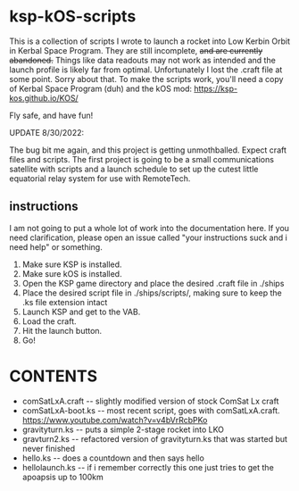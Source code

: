 # ksp-kOS-scripts

This is a collection of scripts I wrote to launch a rocket into Low Kerbin Orbit in Kerbal Space Program. They are still incomplete, ~~and are currently abandoned.~~ Things like data readouts may not work as intended and the launch profile is likely far from optimal. Unfortunately I lost the .craft file at some point. Sorry about that. To make the scripts work, you'll need a copy of Kerbal Space Program (duh) and the kOS mod: https://ksp-kos.github.io/KOS/

Fly safe, and have fun!

UPDATE 8/30/2022:

The bug bit me again, and this project is getting unmothballed. Expect craft files and scripts. The first project is going to be a small communications satellite with scripts and a launch schedule to set up the cutest little equatorial relay system for use with RemoteTech.

## instructions

I am not going to put a whole lot of work into the documentation here. If you need clarification, please open an issue called "your instructions suck and i need help"  or something.

1. Make sure KSP is installed.
2. Make sure kOS is installed.
3. Open the KSP game directory and place the desired .craft file in ./ships
4. Place the desired script file in ./ships/scripts/, making sure to keep the .ks file extension intact
5. Launch KSP and get to the VAB.
6. Load the craft.
7. Hit the launch button.
8. Go!

CONTENTS
========
* comSatLxA.craft   -- slightly modified version of stock ComSat Lx craft
* comSatLxA-boot.ks -- most recent script, goes with comSatLxA.craft. https://www.youtube.com/watch?v=v4bVrRcbPKo
* gravityturn.ks    -- puts a simple 2-stage rocket into LKO
* gravturn2.ks      -- refactored version of gravityturn.ks that was started but never finished
* hello.ks          -- does a countdown and then says hello
* hellolaunch.ks    -- if i remember correctly this one just tries to get the apoapsis up to 100km
